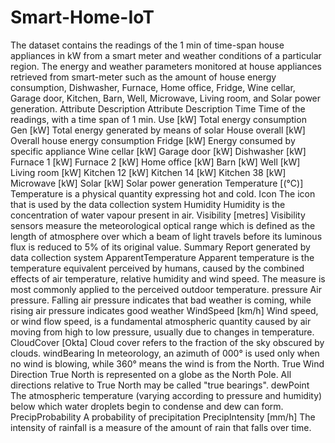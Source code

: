 # Smart-Home-IoT
The dataset contains the readings of the 1 min of time-span house appliances in kW from a smart meter and weather conditions of a particular region. The energy and weather parameters monitored at house appliances retrieved from smart-meter such as the amount of house energy consumption, Dishwasher, Furnace, Home office, Fridge, Wine cellar, Garage door, Kitchen, Barn, Well, Microwave, Living room, and Solar power generation. 
 Attribute Description 
Attribute              	 Description
Time                    Time of the readings, with a time span of 1 min.
Use [kW]                Total energy consumption
Gen [kW]                Total energy generated by means of solar
House overall [kW]      Overall house energy consumption
Fridge [kW]             Energy consumed by specific appliance
Wine cellar [kW]
Garage door [kW]
Dishwasher [kW]
Furnace 1 [kW]
Furnace 2 [kW]
Home office [kW]
Barn [kW]
Well [kW]
Living room [kW]
Kitchen 12 [kW]
Kitchen 14 [kW]
Kitchen 38 [kW]
Microwave [kW]
Solar [kW]               Solar power generation
Temperature [(°C)]       Temperature is a physical quantity expressing hot and cold.
Icon                     The icon that is used by the data collection system
Humidity                 Humidity is the concentration of water vapour present in air.
Visibility [metres]      Visibility sensors measure the meteorological optical range which is defined as the length of atmosphere over which a beam of light travels before its luminous flux is reduced to 5% of its original value.
Summary                  Report generated by data collection system
ApparentTemperature      Apparent temperature is the temperature equivalent perceived by humans, caused by the combined effects of air temperature, relative humidity and wind speed. The measure is most commonly applied to the perceived outdoor temperature.
pressure                 Air pressure. Falling air pressure indicates that bad weather is coming, while rising air pressure indicates good weather
WindSpeed [km/h]         Wind speed, or wind flow speed, is a fundamental atmospheric quantity caused by air moving from high to low pressure, usually due to changes in temperature.
CloudCover [Okta]        Cloud cover refers to the fraction of the sky obscured by clouds.
windBearing              In meteorology, an azimuth of 000° is used only when no wind is blowing, while 360° means the wind is from the North. True Wind Direction True North is represented on a globe as the North Pole. All directions relative to True North may be called "true bearings".
dewPoint                 The atmospheric temperature (varying according to pressure and humidity) below which water droplets begin to condense and dew can form.
PrecipProbability        A probability of precipitation
PrecipIntensity [mm/h]   The intensity of rainfall is a measure of the amount of rain that falls over time.

